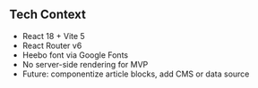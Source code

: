 ## Tech Context

- React 18 + Vite 5
- React Router v6
- Heebo font via Google Fonts
- No server-side rendering for MVP
- Future: componentize article blocks, add CMS or data source


